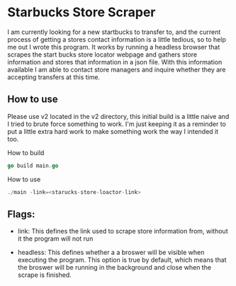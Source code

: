 # Starbucks Store Scraper

I am currently looking for a new startbucks to transfer to, and the current
process of getting a stores contact information is a little tedious, so to help
me out I wrote this program. It works by running a headless browser that scrapes
the start bucks store locator webpage and gathers store information and stores
that information in a json file. With this information available I am able to
contact store managers and inquire whether they are accepting transfers at this
time.

## How to use

Please use v2 located in the v2 directory, this initial build is a little naive
and I tried to brute force something to work. I'm just keeping it as a reminder
to put a little extra hard work to make something work the way I intended it
too.

How to build

```go
go build main.go
```

How to use

```go
./main -link=<starucks-store-loactor-link>
```

## Flags:

- link: This defines the link used to scrape store information from, without
  it the program will not run

- headless: This defines whether a a broswer will be visible when executing
  the program. This option is true by default, which means that the broswer will
  be running in the background and close when the scrape is finished.
